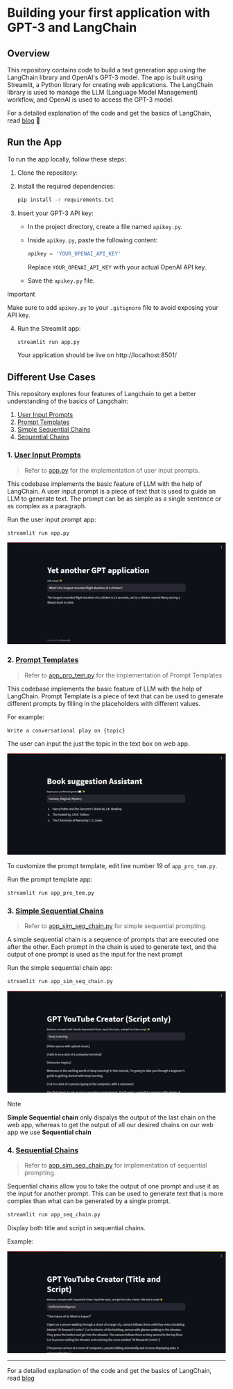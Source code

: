 
# Building your first application with GPT-3 and LangChain

## Overview

This repository contains code to build a text generation app using the LangChain library and OpenAI's GPT-3 model. The app is built using Streamlit, a Python library for creating web applications. The LangChain library is used to manage the LLM (Language Model Management) workflow, and OpenAI is used to access the GPT-3 model.

For a detailed explanation of the code and get the basics of LangChain, read [blog](hashnode) 🚀

## Run the App

To run the app locally, follow these steps:

1. Clone the repository:

2. Install the required dependencies:

    ```bash
    pip install -r requirements.txt
    ```

3. Insert your GPT-3 API key:

    - In the project directory, create a file named `apikey.py`.
    - Inside `apikey.py`, paste the following content:

        ```python
        apikey = 'YOUR_OPENAI_API_KEY'
        ```

        Replace `YOUR_OPENAI_API_KEY` with your actual OpenAI API key.
    - Save the `apikey.py` file.

> [!IMPORTANT] 
> Make sure to add `apikey.py` to your `.gitignore` file to avoid exposing your API key.

4. Run the Streamlit app:

    ```bash
    streamlit run app.py
    ```

    Your application should be live on http://localhost:8501/

## Different Use Cases

This repository explores four features of Langchain to get a better understanding of the basics of Langchain:

1. [User Input Prompts](https://docs.langchain.com/docs/components/prompts/prompt-value)
2. [Prompt Templates](https://docs.langchain.com/docs/components/prompts/prompt-template)
3. [Simple Sequential Chains](https://python.langchain.com/docs/modules/chains/foundational/sequential_chains)
4. [Sequential Chains](https://python.langchain.com/docs/modules/chains/foundational/sequential_chains)

### 1. [User Input Prompts](app.py)

> Refer to [app.py](app.py) for the implementation of user input prompts.

This codebase implements the basic feature of LLM with the help of LangChain. A user input prompt is a piece of text that is used to guide an LLM to generate text. The prompt can be as simple as a single sentence or as complex as a paragraph.

Run the user input prompt app:

```bash
streamlit run app.py
```

![Input prompts like ChatGPT](prompt.png)

### 2. [Prompt Templates](app_pro_tem.py)

> Refer to [app_pro_tem.py](app_pro_tem.py) for the implementation of Prompt Templates

This codebase implements the basic feature of LLM with the help of LangChain. Prompt Template is a piece of text that can be used to generate different prompts by filling in the placeholders with different values.

For example:

```
Write a conversational play on {topic}
```

The user can input the just the topic in the text box on web app.

![Book suggestion template](prompt_template_ex.png)

To customize the prompt template, edit line number 19 of `app_pro_tem.py`.

Run the prompt template app:

```bash
streamlit run app_pro_tem.py
```

### 3. [Simple Sequential Chains](app_sim_seq_chain.py)

> Refer to [app_sim_seq_chain.py](app_sim_seq_chain.py) for simple sequential prompting.

A simple sequential chain is a sequence of prompts that are executed one after the other. Each prompt in the chain is used to generate text, and the output of one prompt is used as the input for the next prompt

Run the simple sequential chain app:

```bash
streamlit run app_sim_seq_chain.py
```

![Sequentially running chains, output of chain 1 passed as input for chain 2](sim_seq_chns.png)

> [!NOTE]
> **Simple Sequential chain** only dispalys the output of the last chain on the web app, whereas to get the output of all our desired chains on our web app we use **Sequential chain**


### 4. [Sequential Chains](app_sim_seq_chain.py)

> Refer to [app_sim_seq_chain.py](app_sim_seq_chain.py) for implementation of sequential prompting.

Sequential chains allow you to take the output of one prompt and use it as the input for another prompt. This can be used to generate text that is more complex than what can be generated by a single prompt.

```bash
streamlit run app_seq_chain.py
```

Display both title and script in sequential chains.

Example:

![Example of sequential chains, displaying output of both the chains](seq_chain_op.png)

---

For a detailed explanation of the code and get the basics of LangChain, read [blog](hashnode)